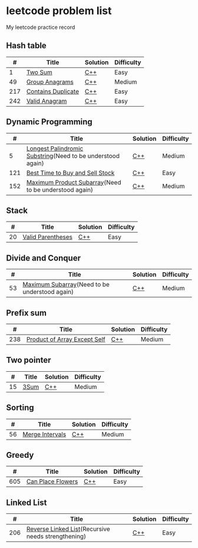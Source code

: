 # leetcode problem list
My leetcode practice record 
## Hash table
| # | Title | Solution | Difficulty |
|---| ----- | -------- | ---------- |
|1|[Two Sum](https://leetcode.com/problems/two-sum/) | [C++](solution/1.%20Two%20Sum.cpp)| Easy
|49|[Group Anagrams](https://leetcode.com/problems/group-anagrams/) | [C++](solution/49.%20Group%20Anagrams.cpp)| Medium
|217|[Contains Duplicate](https://leetcode.com/problems/contains-duplicate/) | [C++](solution/217.%20Contains%20Duplicate.cpp)| Easy
|242|[Valid Anagram](https://leetcode.com/problems/valid-anagram/) | [C++](solution/242.%20Valid%20Anagram.cpp)| Easy
## Dynamic Programming
| # | Title | Solution | Difficulty |
|---| ----- | -------- | ---------- |
|5|[Longest Palindromic Substring](https://leetcode.com/problems/longest-palindromic-substring/)(Need to be understood again) | [C++](solution/5.%20Longest%20Palindromic%20Substring.cpp)| Medium
|121|[Best Time to Buy and Sell Stock](https://leetcode.com/problems/best-time-to-buy-and-sell-stock/) | [C++](solution/121.%20Best%20Time%20to%20Buy%20and%20Sell%20Stock.cpp)| Easy
|152|[Maximum Product Subarray](https://leetcode.com/problems/maximum-product-subarray/)(Need to be understood again) | [C++](solution/152.%20Maximum%20Product%20Subarray.cpp)| Medium
## Stack
| # | Title | Solution | Difficulty |
|---| ----- | -------- | ---------- |
|20|[Valid Parentheses](https://leetcode.com/problems/valid-parentheses/) | [C++](solution/20.%20Valid%20Parentheses.cpp)| Easy
## Divide and Conquer
| # | Title | Solution | Difficulty |
|---| ----- | -------- | ---------- |
|53|[Maximum Subarray](https://leetcode.com/problems/maximum-subarray/)(Need to be understood again) | [C++](solution/53.%20Maximum%20Subarray.cpp)| Medium
## Prefix sum
| # | Title | Solution | Difficulty |
|---| ----- | -------- | ---------- |
|238|[Product of Array Except Self](https://leetcode.com/problems/product-of-array-except-self/) | [C++](solution/238.%20Product%20of%20Array%20Except%20Self.cpp)| Medium
## Two pointer
| # | Title | Solution | Difficulty |
|---| ----- | -------- | ---------- |
|15|[3Sum](https://leetcode.com/problems/3sum/) | [C++](solution/15.%203Sum.cpp)| Medium
## Sorting
| # | Title | Solution | Difficulty |
|---| ----- | -------- | ---------- |
|56|[Merge Intervals](https://leetcode.com/problems/merge-intervals/) | [C++](solution/56.%20Merge%20Intervals.cpp)| Medium
## Greedy
| # | Title | Solution | Difficulty |
|---| ----- | -------- | ---------- |
|605|[Can Place Flowers](https://leetcode.com/problems/can-place-flowers/) | [C++](solution/605.%20Can%20Place%20Flowers.cpp)| Easy
## Linked List
| # | Title | Solution | Difficulty |
|---| ----- | -------- | ---------- |
|206|[Reverse Linked List](https://leetcode.com/problems/can-place-flowers/)(Recursive needs strengthening) | [C++](solution/206.%20Reverse%20Linked%20List.cpp)| Easy
